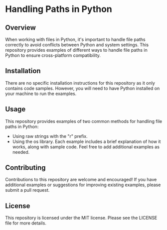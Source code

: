 # Handling Paths in Python

## Overview

When working with files in Python, it's important to handle file paths correctly to avoid conflicts between Python and system settings. This repository provides examples of different ways to handle file paths in Python to ensure cross-platform compatibility.

## Installation

There are no specific installation instructions for this repository as it only contains code samples. However, you will need to have Python installed on your machine to run the examples.

## Usage

This repository provides examples of two common methods for handling file paths in Python:

* Using raw strings with the "r" prefix.
* Using the os library.
Each example includes a brief explanation of how it works, along with sample code. Feel free to add additional examples as needed.

## Contributing

Contributions to this repository are welcome and encouraged! If you have additional examples or suggestions for improving existing examples, please submit a pull request.

## License

This repository is licensed under the MIT license. Please see the LICENSE file for more details.
